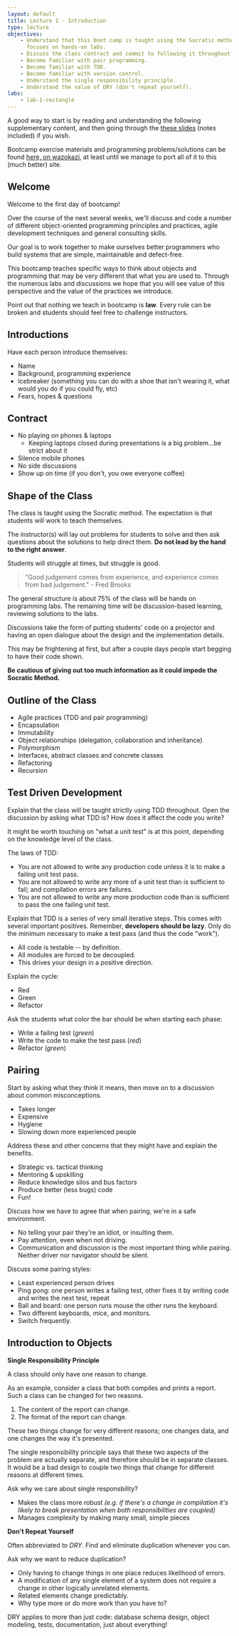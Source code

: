 ```yaml
---
layout: default
title: Lecture 1 - Introduction
type: lecture
objectives:
    - Understand that this boot camp is taught using the Socratic method and
      focuses on hands-on labs.
    - Discuss the class contract and commit to following it throughout.
    - Become familiar with pair programming.
    - Become familiar with TDD.
    - Become familiar with version control.
    - Understand the single responsibility principle.
    - Understand the value of DRY (don't repeat yourself).
labs:
    - lab-1-rectangle
---
```


A good way to start is by reading and understanding the following supplementary content, and then going through the [these slides](/assets/files/oo_principles_w_bootcamp_slides.pptx) (notes included) if you wish.

Bootcamp exercise materials and programming problems/solutions can be found [here, on wazokazi](https://confluence.wazokazi.com//display/Training/Object+Boot+Camp), at least until we manage to port all of it to this (much better) site.

## Welcome

Welcome to the first day of bootcamp!

Over the course of the next several weeks, we'll discuss and code a number of
different object-oriented programming principles and practices, agile
development techniques and general consulting skills.

Our goal is to work together to make ourselves better programmers who build
systems that are simple, maintainable and defect-free.

This bootcamp teaches specific ways to think about objects and programming
that may be very different that what you are used to. Through the numerous labs
and discussions we hope that you will see value of this perspective and the
value of the practices we introduce.

Point out that nothing we teach in bootcamp is **law**. Every rule can be
broken and students should feel free to challenge instructors.

## Introductions

Have each person introduce themselves:

   * Name
   * Background, programming experience
   * Icebreaker (something you can do with a shoe that isn't wearing it, what
       would you do if you could fly, etc)
   * Fears, hopes & questions


## Contract

* No playing on phones & laptops
  * Keeping laptops closed during presentations is a big problem...be strict about it
* Silence mobile phones
* No side discussions
* Show up on time (if you don't, you owe everyone coffee)


## Shape of the Class

The class is taught using the Socratic method. The expectation is that students
will work to teach themselves.

The instructor(s) will lay out problems for students to solve and then ask
questions about the solutions to help direct them. **Do not lead by the hand to
the right answer**.

Students will struggle at times, but struggle is good.

> "Good judgement comes from experience, and experience comes from bad
> judgement." - Fred Brooks

The general structure is about 75% of the class will be hands on programming
labs.  The remaining time will be discussion-based learning, reviewing
solutions to the labs.

Discussions take the form of putting students' code on a projector and having
an open dialogue about the design and the implementation details.

This may be frightening at first, but after a couple days people start begging
to have their code shown.

__Be cautious of giving out too much information as it could impede the
Socratic Method.__

## Outline of the Class

* Agile practices (TDD and pair programming)
* Encapsulation
* Immutability
* Object relationships (delegation, collaboration and inheritance)
* Polymorphism
* Interfaces, abstract classes and concrete classes
* Refactoring
* Recursion

## Test Driven Development

Explain that the class will be taught strictly using TDD throughout. Open the
discussion by asking what TDD is? How does it affect the code you write?

It might be worth touching on "what a unit test" is at this point, depending on
the knowledge level of the class.

The laws of TDD:

* You are not allowed to write any production code unless it is to make a
    failing unit test pass.
* You are not allowed to write any more of a unit test than is sufficient to
    fail; and compilation errors are failures.
* You are not allowed to write any more production code than is sufficient to
    pass the one failing unit test.

Explain that TDD is a series of very small iterative steps. This comes with
several important positives. Remember, **developers should be lazy**. Only do
the minimum necessary to make a test pass (and thus the code "work").

* All code is testable -- by definition.
* All modules are forced to be decoupled.
* This drives your design in a positive direction.

Explain the cycle:

* Red
* Green
* Refactor

Ask the students what color the bar should be when starting each phase:

* Write a failing test (*green*)
* Write the code to make the test pass (*red*)
* Refactor (*green*)

## Pairing

Start by asking what they think it means, then move on to a discussion about
common misconceptions.

* Takes longer
* Expensive
* Hygiene
* Slowing down more experienced people

Address these and other concerns that they might have and explain the benefits.

* Strategic vs. tactical thinking
* Mentoring & upskilling
* Reduce knowledge silos and bus factors
* Produce better (less bugs) code
* Fun!

Discuss how we have to agree that when pairing, we're in a safe environment.

* No telling your pair they're an idiot, or insulting them.
* Pay attention, even when not driving.
* Communication and discussion is the most important thing while pairing.
    Neither driver nor navigator should be silent.

Discuss some pairing styles:

* Least experienced person drives
* Ping pong: one person writes a failing test, other fixes it by writing code
    and writes the next test, repeat
* Ball and board: one person runs mouse the other runs the keyboard.
* Two different keyboards, mice, and monitors.
* Switch frequently.

## Introduction to Objects

**Single Responsibility Principle**

A class should only have one reason to change.

As an example, consider a class that both compiles and prints a report. Such a
class can be changed for two reasons.

1. The content of the report can change.
2. The format of the report can change.

These two things change for very different reasons; one changes data, and one
changes the way it's presented.

The single responsibility principle says that these two aspects of the problem
are actually separate, and therefore should be in separate classes. It would be
a bad design to couple two things that change for different reasons at
different times.

Ask why we care about single responsbility?

* Makes the class more robust *(e.g. if there's a change in compilation it's
    likely to break presentation when both responsibilities are coupled)*
* Manages complexity by making many small, simple pieces

**Don't Repeat Yourself**

Often abbreviated to *DRY*. Find and eliminate duplication whenever you can.

Ask why we want to reduce duplication?

* Only having to change things in one place reduces likelihood of errors.
* A modification of any single element of a system does not require a change in
    other logically unrelated elements.
* Related elements change predictably.
* Why type more or do more work than you have to?

DRY applies to more than just code: database schema design, object modeling,
tests, documentation, just about everything!

